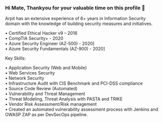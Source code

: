 ### Hi Mate, Thankyou for your valuable time on this profile 👋

Arpit has an extensive experience of 6+ years in Information Security domain with the knowledge of building security measures and initiatives.


• Certified Ethical Hacker v9 – 2016 <br />
• CompTIA Security+ - 2020 <br />
• Azure Security Engineer (AZ-500) - 2020] <br />
• Azure Security Fundamentals (AZ-900) - 2020] <br />

 Key Skills:

 • Application Security (Web and Mobile) <br />
 • Web Services Security <br />
 • Network Security <br />
 • Infrastructure Audit with CIS Benchmark and PCI-DSS compliance <br />
 • Source Code Review (Automated) <br />
 • Vulnerability and Threat Management <br />
 • Threat Modeling, Threat Analysis with PASTA and TRIKE <br />
 • Vendor Risk Assessment/Risk management <br />
 • Created an automated vulnerability assessment process with Jenkins and OWASP ZAP as per DevSecOps pipeline. <br />



<!--
**Th3R0oT/Th3R0oT** is a ✨ _special_ ✨ repository because its `README.md` (this file) appears on your GitHub profile.
-->
